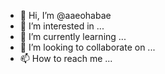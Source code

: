 - 👋 Hi, I’m @aaeohabae
- 👀 I’m interested in ...
- 🌱 I’m currently learning ...
- 💞️ I’m looking to collaborate on ...
- 📫 How to reach me ...

<!---
aaeohabae/aaeohabae is a ✨ special ✨ repository because its `README.md` (this file) appears on your GitHub profile.
You can click the Preview link to take a look at your changes.
--->
